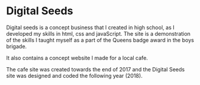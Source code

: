 # Digital Seeds
Digital seeds is a concept business that I created in high school, as I developed my skills in html, css and javaScript.
The site is a demonstration of the skills I taught myself as a part of the Queens badge award in the boys brigade.

It also contains a concept website I made for a local cafe.

The cafe site was created towards the end of 2017 
and the Digital Seeds site was designed and coded the following year (2018).
